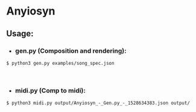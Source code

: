 # Anyiosyn

## Usage:
- ### gen.py (Composition and rendering):

```sh
$ python3 gen.py examples/song_spec.json
```

</br>

- ### midi.py (Comp to midi):
```sh
$ python3 midi.py output/Anyiosyn_-_Gen.py_-_1528634383.json output/
```
